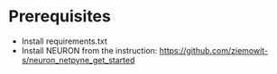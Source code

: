 # Prerequisites

* Install requirements.txt
* Install NEURON from the instruction: https://github.com/ziemowit-s/neuron_netpyne_get_started